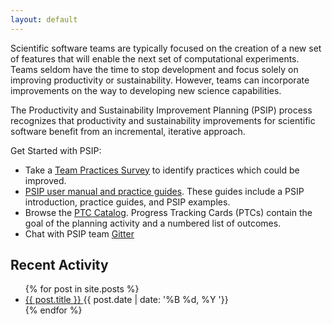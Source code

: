 ```yaml
---
layout: default
---
```


Scientific software teams are typically focused on the creation of a new set of features that will enable the next set of computational experiments. Teams seldom have the time to stop development and focus solely on improving productivity or sustainability. However, teams can incorporate improvements on the way to developing new science capabilities.

The Productivity and Sustainability Improvement Planning (PSIP) process recognizes that productivity and sustainability improvements for scientific software benefit from an incremental, iterative approach.

Get Started with PSIP:

- Take a [Team Practices Survey](/ptc-catalog/survey.html) to identify practices which could be improved.
- [PSIP user manual and practice guides](/practice-guides/). These guides include a PSIP introduction, practice guides, and PSIP examples. 
- Browse the [PTC Catalog](/ptc-catalog/). Progress Tracking Cards (PTCs) contain the goal of the planning activity and a numbered list of outcomes.
- Chat with PSIP team [Gitter](https://gitter.im/bssw-psip/community)

## Recent Activity
<ul>
{% for post in site.posts %}
<div class="post-preview">
    <li>
        <span class="post-title alignable pull-left">
            <a class="post-link underline" href="{{ post.url | prepend: site.baseurl }}">
            {{ post.title }}
            </a>
        </span>
        <span class="post-time alignable pull-right">
            <time>{{ post.date | date: '%B %d, %Y '}}</time>
        </span>
    </li>
    <div style="clear:both"></div>
</div>
{% endfor %}
</ul>
